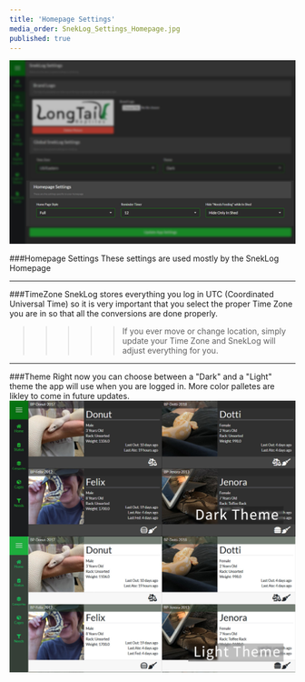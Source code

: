 ```yaml
---
title: 'Homepage Settings'
media_order: SnekLog_Settings_Homepage.jpg
published: true
---
```


![](SnekLog_Settings_Homepage.jpg)

###Homepage Settings
These settings are used mostly by the SnekLog Homepage

___

<!--
Separator
-->

###TimeZone
SnekLog stores everything you log in UTC (Coordinated Universal Time) so it is very important that you select the proper Time Zone you are in so that all the conversions are done properly. 

>>>>> If you ever move or change location, simply update your Time Zone and SnekLog will adjust everything for you.

___

<!--
Separator
-->

###Theme
Right now you can choose between a "Dark" and a "Light" theme the app will use when you are logged in. More color palletes are likley to come in future updates.
![](SnekLog_Settings_Themes.jpg)